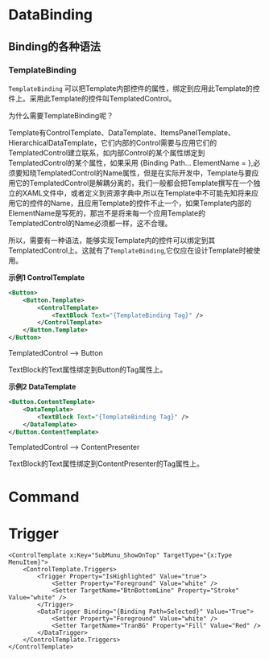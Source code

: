 # DataBinding

## Binding的各种语法

### TemplateBinding

`TemplateBinding` 可以把Template内部控件的属性，绑定到应用此Template的控件上。采用此Template的控件叫TemplatedControl。

为什么需要TemplateBinding呢？

Template有ControlTemplate、DataTemplate、ItemsPanelTemplate、HierarchicalDataTemplate，它们内部的Control需要与应用它们的TemplatedControl建立联系，如内部Control的某个属性绑定到TemplatedControl的某个属性，如果采用 {Binding Path... ElementName = },必须要知晓TemplatedControl的Name属性，但是在实际开发中，Template与要应用它的TemplatedControl是解耦分离的，我们一般都会把Template撰写在一个独立的XAML文件中，或者定义到资源字典中,所以在Template中不可能先知将来应用它的控件的Name，且应用Template的控件不止一个，如果Template内部的ElementName是写死的，那岂不是将来每一个应用Template的TemplatedControl的Name必须都一样，这不合理。

所以，需要有一种语法，能够实现Template内的控件可以绑定到其TemplatedControl上。这就有了`TemplateBinding`,它仅应在设计Template时被使用。

**示例1 ControlTemplate**

```xml
<Button>
    <Button.Template>
        <ControlTemplate>
            <TextBlock Text="{TemplateBinding Tag}" />
        </ControlTemplate>
    </Button.Template>
</Button>
```

TemplatedControl -->  Button

TextBlock的Text属性绑定到Button的Tag属性上。

**示例2 DataTemplate**

```xml
<Button.ContentTemplate>
    <DataTemplate>
        <TextBlock Text="{TemplateBinding Tag}" />
    </DataTemplate>
</Button.ContentTemplate>
```

TemplatedControl --> ContentPresenter

TextBlock的Text属性绑定到ContentPresenter的Tag属性上。



# Command

# Trigger

```xaml
<ControlTemplate x:Key="SubMunu_ShowOnTop" TargetType="{x:Type MenuItem}">
    <ControlTemplate.Triggers>
        <Trigger Property="IsHighlighted" Value="true">
            <Setter Property="Foreground" Value="white" />
            <Setter TargetName="BtnBottomLine" Property="Stroke" Value="white" />
        </Trigger>
        <DataTrigger Binding="{Binding Path=Selected}" Value="True">
            <Setter Property="Foreground" Value="white" />
            <Setter TargetName="TranBG" Property="Fill" Value="Red" />
        </DataTrigger>
    </ControlTemplate.Triggers>
</ControlTemplate>
```

